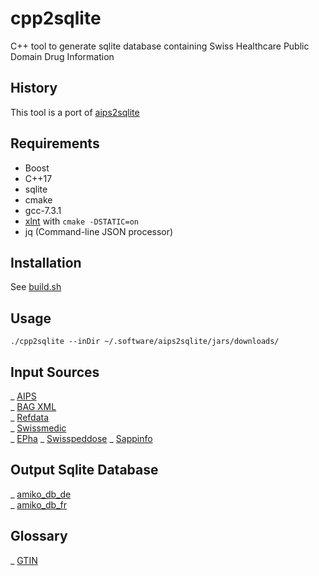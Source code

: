 # cpp2sqlite
C++ tool to generate sqlite database containing Swiss Healthcare Public Domain Drug Information
## History
This tool is a port of [aips2sqlite](https://github.com/zdavatz/aips2sqlite)
## Requirements

- Boost
- C++17
- sqlite
- cmake
- gcc-7.3.1
- [xlnt](https://github.com/tfussell/xlnt) with `cmake -DSTATIC=on`
- jq (Command-line JSON processor)

## Installation
See [build.sh](https://github.com/zdavatz/cpp2sqlite/blob/master/scripts/build.sh)
## Usage
`./cpp2sqlite --inDir ~/.software/aips2sqlite/jars/downloads/`
## Input Sources
_ [AIPS](http://download.swissmedicinfo.ch)\
_ [BAG XML](http://www.spezialitätenliste.ch/File.axd?file=XMLPublications.zip)\
_ [Refdata](https://www.refdata.ch/content/page_1.aspx?Nid=6&Aid=628&ID=291)\
_ [Swissmedic](https://www.swissmedic.ch/dam/swissmedic/de/dokumente/listen/excel-version_zugelasseneverpackungen.xlsx.download.xlsx/excel-version_zugelasseneverpackungen.xlsx)\
_ [EPha](http://download.epha.ch/data/matrix/matrix.csv)
_ [Swisspeddose](https://swisspeddose.ch)
_ [Sappinfo](https://sappinfo.ch)
## Output Sqlite Database
_ [amiko_db_de](http://pillbox.oddb.org/amiko_db_full_idx_de.zip)\
_ [amiko_db_fr](http://pillbox.oddb.org/amiko_db_full_idx_fr.zip)
## Glossary
_ [GTIN](http://www.ywesee.com/Main/EANCode)
